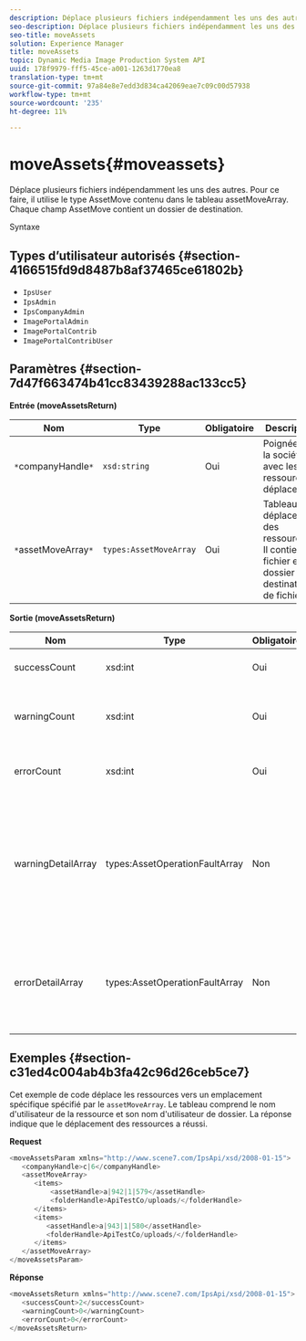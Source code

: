```yaml
---
description: Déplace plusieurs fichiers indépendamment les uns des autres. Pour ce faire, il utilise le type AssetMove contenu dans le tableau assetMoveArray. Chaque champ AssetMove contient un dossier de destination.
seo-description: Déplace plusieurs fichiers indépendamment les uns des autres. Pour ce faire, il utilise le type AssetMove contenu dans le tableau assetMoveArray. Chaque champ AssetMove contient un dossier de destination.
seo-title: moveAssets
solution: Experience Manager
title: moveAssets
topic: Dynamic Media Image Production System API
uuid: 178f9979-fff5-45ce-a001-1263d1770ea8
translation-type: tm+mt
source-git-commit: 97a84e8e7edd3d834ca42069eae7c09c00d57938
workflow-type: tm+mt
source-wordcount: '235'
ht-degree: 11%

---
```



# moveAssets{#moveassets}

Déplace plusieurs fichiers indépendamment les uns des autres. Pour ce faire, il utilise le type AssetMove contenu dans le tableau assetMoveArray. Chaque champ AssetMove contient un dossier de destination.

Syntaxe

## Types d’utilisateur autorisés {#section-4166515fd9d8487b8af37465ce61802b}

* `IpsUser`
* `IpsAdmin`
* `IpsCompanyAdmin`
* `ImagePortalAdmin`
* `ImagePortalContrib`
* `ImagePortalContribUser`

## Paramètres {#section-7d47f663474b41cc83439288ac133cc5}

**Entrée (moveAssetsReturn)**

| Nom | Type | Obligatoire | Description |
|---|---|---|---|
| `*`companyHandle`*` | `xsd:string` | Oui | Poignée vers la société avec les ressources à déplacer. |
| `*`assetMoveArray`*` | `types:AssetMoveArray` | Oui | Tableau de déplacement des ressources. Il contient un fichier et un dossier de destination de fichier. |

**Sortie (moveAssetsReturn)**

<table id="table_FD902FAB4F98413C8A051270ADD7D9C7"> 
 <thead> 
  <tr> 
   <th colname="col1" class="entry"> Nom </th> 
   <th colname="col2" class="entry"> Type </th> 
   <th colname="col3" class="entry"> Obligatoire </th> 
   <th colname="col4" class="entry"> Description </th> 
  </tr> 
 </thead>
 <tbody> 
  <tr> 
   <td colname="col1"> <span class="codeph"> <span class="varname"> successCount</span> </span> </td> 
   <td colname="col2"> <span class="codeph"> xsd:int</span> </td> 
   <td colname="col3"> Oui </td> 
   <td colname="col4"> Décompte des ressources déplacé avec succès. </td> 
  </tr> 
  <tr> 
   <td colname="col1"> <span class="codeph"> <span class="varname"> warningCount</span> </span> </td> 
   <td colname="col2"> <span class="codeph"> xsd:int</span> </td> 
   <td colname="col3"> Oui </td> 
   <td colname="col4"> Nombre de ressources ayant généré des avertissements lorsque l’opération tentait de les déplacer. </td> 
  </tr> 
  <tr> 
   <td colname="col1"> <span class="codeph"> <span class="varname"> errorCount</span> </span> </td> 
   <td colname="col2"> <span class="codeph"> xsd:int</span> </td> 
   <td colname="col3"> Oui </td> 
   <td colname="col4"> Nombre de fichiers qui ont généré des erreurs lorsque l’opération a tenté de les déplacer. </td> 
  </tr> 
  <tr> 
   <td colname="col1"> <span class="codeph"> <span class="varname"> warningDetailArray</span> </span> </td> 
   <td colname="col2"> <span class="codeph"> types:AssetOperationFaultArray</span> </td> 
   <td colname="col3"> Non </td> 
   <td colname="col4"> <span class="codeph"> </span>AssetOperationFaultsqui contiennent les éléments suivants : 
    <ul id="ul_689F4A87A68140F18DFB43868226A409"> 
     <li id="li_274C8BF5932F4AF584AA92F25E0F33C6">Fichiers qui ont déclenché les avertissements. </li> 
     <li id="li_5CC4A9120CA94F968CAF0D0135C49E0A">Codes d'avertissement. </li> 
     <li id="li_AEC91FA68B2E43BC8BAA108C743F5667">Raison de l'avertissement. </li> 
    </ul> </td> 
  </tr> 
  <tr> 
   <td colname="col1"> <span class="codeph"> <span class="varname"> errorDetailArray</span> </span> </td> 
   <td colname="col2"> <span class="codeph"> types:AssetOperationFaultArray</span> </td> 
   <td colname="col3"> Non </td> 
   <td colname="col4"> <span class="codeph"> </span>AssetOperationFaultsqui contiennent les éléments suivants : 
    <ul id="ul_C397BC384A134F429D01ADA28DF2E097"> 
     <li id="li_EAEBB5F539164480BA9EAA7C8FFBF69A">Fichiers qui ont généré les erreurs. </li> 
     <li id="li_F96D5FBB2F7A402AA36D8DFA3971391D">Codes d’erreur. </li> 
     <li id="li_F610415E416F43DDA4B1DBF1897E2F61">Raison des erreurs. </li> 
    </ul> </td> 
  </tr> 
 </tbody> 
</table>

## Exemples {#section-c31ed4c004ab4b3fa42c96d26ceb5ce7}

Cet exemple de code déplace les ressources vers un emplacement spécifique spécifié par le `assetMoveArray`. Le tableau comprend le nom d&#39;utilisateur de la ressource et son nom d&#39;utilisateur de dossier. La réponse indique que le déplacement des ressources a réussi.

**Request**

```java
<moveAssetsParam xmlns="http://www.scene7.com/IpsApi/xsd/2008-01-15">
   <companyHandle>c|6</companyHandle>
   <assetMoveArray>
      <items>
          <assetHandle>a|942|1|579</assetHandle>
          <folderHandle>ApiTestCo/uploads/</folderHandle>
      </items>
      <items>
         <assetHandle>a|943|1|580</assetHandle>
         <folderHandle>ApiTestCo/uploads/</folderHandle>
      </items>
   </assetMoveArray>
</moveAssetsParam>
```

**Réponse**

```java
<moveAssetsReturn xmlns="http://www.scene7.com/IpsApi/xsd/2008-01-15">
   <successCount>2</successCount>
   <warningCount>0</warningCount>
   <errorCount>0</errorCount>
</moveAssetsReturn>
```

